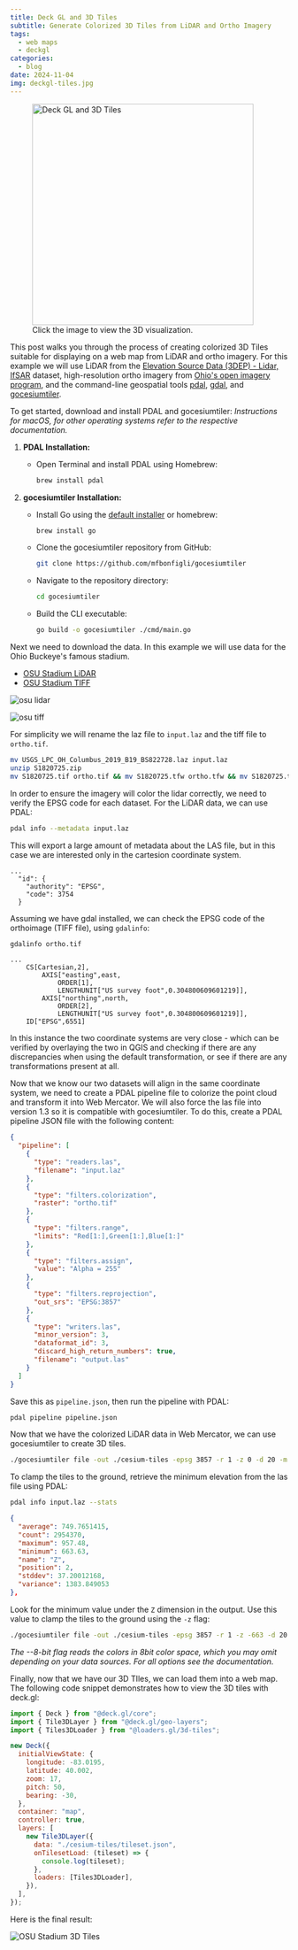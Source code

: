 ```yaml
---
title: Deck GL and 3D Tiles
subtitle: Generate Colorized 3D Tiles from LiDAR and Ortho Imagery
tags:
  - web maps
  - deckgl
categories:
  - blog
date: 2024-11-04
img: deckgl-tiles.jpg 
---
```


<figure>
<img id="fig-1" class="wide" src="https://www.getBounds.com/assets/img/lg_deckgl-tiles.webp" alt="Deck GL and 3D Tiles" style="height:400px;margin-bottom:2rem;cursor:pointer" tabindex="0"/>
<iframe src="/apps/deckgl-3dtiles" width="100%" height="500px" style="display:none"></iframe>
<figcaption id="fig-cap" style="margin-top:-2rem">Click the image to view the 3D visualization.</figcaption>
</figure>

<script>
document.getElementById('fig-1').addEventListener('click', function(e) {
  e.preventDefault();
  e.target.style.display = 'none';  
  document.querySelector('#fig-cap').style.display = 'none';
  document.querySelector('iframe').style.display = 'block';
});
</script>


This post walks you through the process of creating colorized 3D Tiles suitable for displaying on a web map from LiDAR and ortho imagery. For this example we will use LiDAR from the [Elevation Source Data (3DEP) - Lidar, IfSAR](https://apps.nationalmap.gov/downloader/) dataset, high-resolution ortho imagery from [Ohio's open imagery program](https://gis1.oit.ohio.gov/geodatadownload/), and the command-line geospatial tools [pdal](https://pdal.io/), [gdal](https://gdal.org/en/latest/), and [gocesiumtiler](https://github.com/mfbonfigli/gocesiumtiler).

To get started, download and install PDAL and gocesiumtiler:
*Instructions for macOS, for other operating systems refer to the respective documentation.*

1. **PDAL Installation:**
   - Open Terminal and install PDAL using Homebrew:
     ```sh
     brew install pdal
     ```

2. **gocesiumtiler Installation:**
    - Install Go using the [default installer](https://go.dev/doc/install) or homebrew:    
      ```sh
      brew install go
      ```
   - Clone the gocesiumtiler repository from GitHub:
     ```sh
     git clone https://github.com/mfbonfigli/gocesiumtiler
     ```
   - Navigate to the repository directory:
     ```sh
     cd gocesiumtiler
     ```
   - Build the CLI executable:
     ```bash
     go build -o gocesiumtiler ./cmd/main.go
     ```

Next we need to download the data. In this example we will use data for the Ohio Buckeye's famous stadium.

- [OSU Stadium LiDAR](https://rockyweb.usgs.gov/vdelivery/Datasets/Staged/Elevation/LPC/Projects/OH_Columbus_2019_B19/OH_Columbus_2019/LAZ/USGS_LPC_OH_Columbus_2019_B19_BS822728.laz)
- [OSU Stadium TIFF](https://gis1.oit.ohio.gov/ZIPARCHIVES_III/IMAGERY/1FTGEOTIFF/_ENHANCED/FRA_2024/S1820725.zip)

<div class="side-by-side">

![osu lidar](/assets/img/sample-lidar-osu.jpg)

![osu tiff](/assets/img/sample-ortho-osu.jpg)

</div>

For simplicity we will rename the laz file to `input.laz` and the tiff file to `ortho.tif`.

```sh
mv USGS_LPC_OH_Columbus_2019_B19_BS822728.laz input.laz
unzip S1820725.zip
mv S1820725.tif ortho.tif && mv S1820725.tfw ortho.tfw && mv S1820725.tif.xml ortho.tif.xml
```

In order to ensure the imagery will color the lidar correctly, we need to verify the EPSG code for each dataset. For the LiDAR data, we can use PDAL:

```sh
pdal info --metadata input.laz
```

This will export a large amount of metadata about the LAS file, but in this case we are interested only in the cartesion coordinate system. 

```
...
  "id": {
    "authority": "EPSG",
    "code": 3754
  }
```

Assuming we have gdal installed, we can check the EPSG code of the orthoimage (TIFF file), using `gdalinfo`:

```sh
gdalinfo ortho.tif
```

```
...
    CS[Cartesian,2],
        AXIS["easting",east,
            ORDER[1],
            LENGTHUNIT["US survey foot",0.304800609601219]],
        AXIS["northing",north,
            ORDER[2],
            LENGTHUNIT["US survey foot",0.304800609601219]],
    ID["EPSG",6551]
```

In this instance the two coordinate systems are very close - which can be verified by overlaying the two in QGIS and checking if there are any discrepancies when using the default transformation, or see if there are any transformations present at all.

Now that we know our two datasets will align in the same coordinate system, we need to create a PDAL pipeline file to colorize the point cloud and transform it into Web Mercator. We will also force the las file into version 1.3 so it is compatible with gocesiumtiler. To do this, create a PDAL pipeline JSON file with the following content:

```json
{
  "pipeline": [
    {
      "type": "readers.las",
      "filename": "input.laz"
    },
    {
      "type": "filters.colorization",
      "raster": "ortho.tif"
    },
    {
      "type": "filters.range",
      "limits": "Red[1:],Green[1:],Blue[1:]"
    },
    {
      "type": "filters.assign",
      "value": "Alpha = 255"
    },
    {
      "type": "filters.reprojection",
      "out_srs": "EPSG:3857"
    },
    {
      "type": "writers.las",
      "minor_version": 3,
      "dataformat_id": 3,
      "discard_high_return_numbers": true,
      "filename": "output.las"
    }
  ]
}
```

Save this as `pipeline.json`, then run the pipeline with PDAL:

```sh
pdal pipeline pipeline.json
```

Now that we have the colorized LiDAR data in Web Mercator, we can use gocesiumtiler to create 3D tiles.

```sh
./gocesiumtiler file -out ./cesium-tiles -epsg 3857 -r 1 -z 0 -d 20 -m 5000 ./input.las
```

To clamp the tiles to the ground, retrieve the minimum elevation from the las file using PDAL:

```sh
pdal info input.laz --stats
```

```JSON
{
  "average": 749.7651415,
  "count": 2954370,
  "maximum": 957.48,
  "minimum": 663.63,
  "name": "Z",
  "position": 2,
  "stddev": 37.20012168,
  "variance": 1383.849053
},
```

Look for the minimum value under the `Z` dimension in the output. Use this value to clamp the tiles to the ground using the `-z` flag:

```sh
./gocesiumtiler file -out ./cesium-tiles -epsg 3857 -r 1 -z -663 -d 20 -m 5000 --8-bit ./output.las
```

*The --8-bit flag reads the colors in 8bit color space, which you may omit depending on your data sources. For all options see the documentation.*

Finally, now that we have our 3D TIles, we can load them into a web map. The following code snippet demonstrates how to view the 3D tiles with deck.gl:

```javascript
import { Deck } from "@deck.gl/core";
import { Tile3DLayer } from "@deck.gl/geo-layers";
import { Tiles3DLoader } from "@loaders.gl/3d-tiles";

new Deck({
  initialViewState: {
    longitude: -83.0195,
    latitude: 40.002,
    zoom: 17,
    pitch: 50,
    bearing: -30,
  },
  container: "map",
  controller: true,
  layers: [
    new Tile3DLayer({
      data: "./cesium-tiles/tileset.json",
      onTilesetLoad: (tileset) => {
        console.log(tileset);
      },
      loaders: [Tiles3DLoader],
    }),
  ],
});
```

Here is the final result:

![OSU Stadium 3D Tiles](/assets/img/deckgl-tiles-color.jpg)



